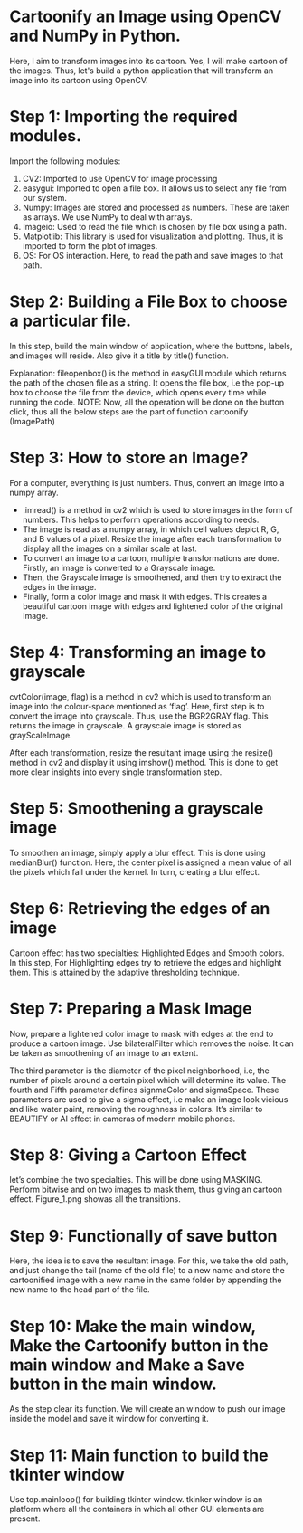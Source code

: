 # Cartoonify an Image using OpenCV and NumPy in Python.

Here, I aim to transform images into its cartoon. Yes, I will make cartoon of the images. Thus, let's build a python application that will transform an image into its cartoon using OpenCV.

# Step 1: Importing the required modules.
Import the following modules:

1. CV2: Imported to use OpenCV for image processing </br>
2. easygui: Imported to open a file box. It allows us to select any file from our system.</br>
3. Numpy: Images are stored and processed as numbers. These are taken as arrays. We use NumPy to deal with arrays.</br>
4. Imageio: Used to read the file which is chosen by file box using a path.</br>
5. Matplotlib: This library is used for visualization and plotting. Thus, it is imported to form the plot of images.</br>
6. OS: For OS interaction. Here, to read the path and save images to that path.</br>

# Step 2: Building a File Box to choose a particular file.
In this step, build the main window of application, where the buttons, labels, and images will reside. Also give it a title by title() function.

Explanation:
fileopenbox() is the method in easyGUI module which returns the path of the chosen file as a string. It opens the file box, i.e the pop-up box to choose the file from the device, which opens every time while running the code.
NOTE: Now, all the operation will be done on the button click, thus all the below steps are the part of function cartoonify (ImagePath)

# Step 3: How to store an Image?
For a computer, everything is just numbers. Thus, convert an image into a numpy array.</br>
<ul>
<li> .imread() is a method in cv2 which is used to store images in the form of numbers. This helps to perform operations according to needs. </li>
<li> The image is read as a numpy array, in which cell values depict R, G, and B values of a pixel. Resize the image after each transformation to display all the images on a similar scale at last.</li>
<li> To convert an image to a cartoon, multiple transformations are done. Firstly, an image is converted to a Grayscale image.</li>
<li> Then, the Grayscale image is smoothened, and then try to extract the edges in the image.</li>
<li> Finally, form a color image and mask it with edges. This creates a beautiful cartoon image with edges and lightened color of the original image.</li>
</ul>

# Step 4: Transforming an image to grayscale
cvtColor(image, flag) is a method in cv2 which is used to transform an image into the colour-space mentioned as ‘flag’. Here, first step is to convert the image into grayscale. Thus, use the BGR2GRAY flag. This returns the image in grayscale. A grayscale image is stored as grayScaleImage.</br>

After each transformation, resize the resultant image using the resize() method in cv2 and display it using imshow() method. This is done to get more clear insights into every single transformation step.

# Step 5: Smoothening a grayscale image
To smoothen an image, simply apply a blur effect. This is done using medianBlur() function. Here, the center pixel is assigned a mean value of all the pixels which fall under the kernel. In turn, creating a blur effect.

# Step 6: Retrieving the edges of an image
Cartoon effect has two specialties: Highlighted Edges and Smooth colors.</br>
In this step, For Highlighting edges try to retrieve the edges and highlight them. This is attained by the adaptive thresholding technique.</br>

# Step 7: Preparing a Mask Image
Now, prepare a lightened color image to mask with edges at the end to produce a cartoon image. Use bilateralFilter which removes the noise. It can be taken as smoothening of an image to an extent.</br>

The third parameter is the diameter of the pixel neighborhood, i.e, the number of pixels around a certain pixel which will determine its value. The fourth and Fifth parameter defines signmaColor and sigmaSpace. These parameters are used to give a sigma effect, i.e make an image look vicious and like water paint, removing the roughness in colors. It’s similar to BEAUTIFY or AI effect in cameras of modern mobile phones.

# Step 8: Giving a Cartoon Effect
let’s combine the two specialties. This will be done using MASKING. Perform bitwise and on two images to mask them, thus giving an cartoon effect. Figure_1.png showas all the transitions.

# Step 9: Functionally of save button
Here, the idea is to save the resultant image. For this, we take the old path, and just change the tail (name of the old file) to a new name and store the cartoonified image with a new name in the same folder by appending the new name to the head part of the file.

# Step 10: Make the main window, Make the Cartoonify button in the main window and Make a Save button in the main window.
As the step clear its function. We will create an window to push our image inside the model and save it window for converting it.

# Step 11: Main function to build the tkinter window
Use top.mainloop() for building tkinter window. tkinker window is an platform where all the containers in which all other GUI elements are present.
